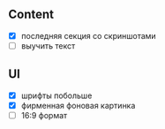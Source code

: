 ## Content

* [x] последняя секция со скриншотами
* [ ] выучить текст

## UI

* [x] шрифты побольше
* [x] фирменная фоновая картинка
* [ ] 16:9 формат
